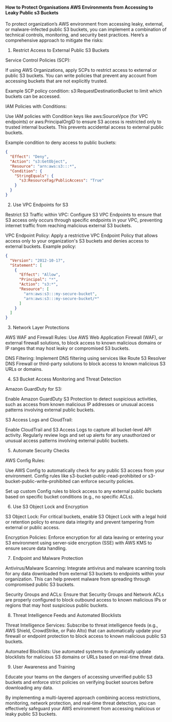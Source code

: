 #### How to Protect Organisations AWS Environments from Accessing to Leaky Public s3 Buckets

To protect organization’s AWS environment from accessing leaky, external, or malware-infected public S3 buckets, you can implement a combination of technical controls, monitoring, and security best practices. Here’s a comprehensive approach to mitigate the risks:

1. Restrict Access to External Public S3 Buckets

Service Control Policies (SCP):

If using AWS Organizations, apply SCPs to restrict access to external or public S3 buckets. You can write policies that prevent any account from accessing buckets that are not explicitly trusted.

Example SCP policy condition: s3:RequestDestinationBucket to limit which buckets can be accessed.


IAM Policies with Conditions:

Use IAM policies with Condition keys like aws:SourceVpce (for VPC endpoints) or aws:PrincipalOrgID to ensure S3 access is restricted only to trusted internal buckets. This prevents accidental access to external public buckets.

Example condition to deny access to public buckets:

```json
{
  "Effect": "Deny",
  "Action": "s3:GetObject",
  "Resource": "arn:aws:s3:::*",
  "Condition": {
    "StringEquals": {
      "s3:ResourceTag/PublicAccess": "True"
    }
  }
}
```

2. Use VPC Endpoints for S3

Restrict S3 Traffic within VPC: Configure S3 VPC Endpoints to ensure that S3 access only occurs through specific endpoints in your VPC, preventing internet traffic from reaching malicious external S3 buckets.

VPC Endpoint Policy: Apply a restrictive VPC Endpoint Policy that allows access only to your organization's S3 buckets and denies access to external buckets. Example policy:

```json
{
  "Version": "2012-10-17",
  "Statement": [
    {
      "Effect": "Allow",
      "Principal": "*",
      "Action": "s3:*",
      "Resource": [
        "arn:aws:s3:::my-secure-bucket",
        "arn:aws:s3:::my-secure-bucket/*"
      ]
    }
  ]
}
```

3. Network Layer Protections

AWS WAF and Firewall Rules: Use AWS Web Application Firewall (WAF), or external firewall solutions, to block access to known malicious domains or IP ranges that may host leaky or compromised S3 buckets.

DNS Filtering: Implement DNS filtering using services like Route 53 Resolver DNS Firewall or third-party solutions to block access to known malicious S3 URLs or domains.


4. S3 Bucket Access Monitoring and Threat Detection

Amazon GuardDuty for S3:

Enable Amazon GuardDuty S3 Protection to detect suspicious activities, such as access from known malicious IP addresses or unusual access patterns involving external public buckets.


S3 Access Logs and CloudTrail:

Enable CloudTrail and S3 Access Logs to capture all bucket-level API activity. Regularly review logs and set up alerts for any unauthorized or unusual access patterns involving external public buckets.



5. Automate Security Checks

AWS Config Rules:

Use AWS Config to automatically check for any public S3 access from your environment. Config rules like s3-bucket-public-read-prohibited or s3-bucket-public-write-prohibited can enforce security policies.

Set up custom Config rules to block access to any external public buckets based on specific bucket conditions (e.g., no specific ACLs).



6. Use S3 Object Lock and Encryption

S3 Object Lock: For critical buckets, enable S3 Object Lock with a legal hold or retention policy to ensure data integrity and prevent tampering from external or public access.

Encryption Policies: Enforce encryption for all data leaving or entering your S3 environment using server-side encryption (SSE) with AWS KMS to ensure secure data handling.


7. Endpoint and Malware Protection

Antivirus/Malware Scanning: Integrate antivirus and malware scanning tools for any data downloaded from external S3 buckets to endpoints within your organization. This can help prevent malware from spreading through compromised public S3 buckets.

Security Groups and ACLs: Ensure that Security Groups and Network ACLs are properly configured to block outbound access to known malicious IPs or regions that may host suspicious public buckets.


8. Threat Intelligence Feeds and Automated Blocklists

Threat Intelligence Services: Subscribe to threat intelligence feeds (e.g., AWS Shield, CrowdStrike, or Palo Alto) that can automatically update your firewall or endpoint protection to block access to known malicious public S3 buckets.

Automated Blocklists: Use automated systems to dynamically update blocklists for malicious S3 domains or URLs based on real-time threat data.


9. User Awareness and Training

Educate your teams on the dangers of accessing unverified public S3 buckets and enforce strict policies on verifying bucket sources before downloading any data.


By implementing a multi-layered approach combining access restrictions, monitoring, network protection, and real-time threat detection, you can effectively safeguard your AWS environment from accessing malicious or leaky public S3 buckets.


